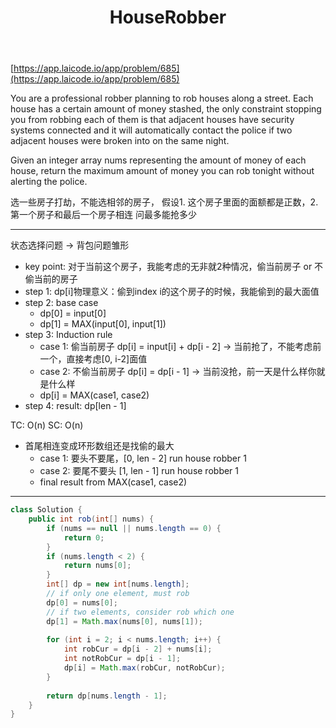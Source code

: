 ﻿---
layout: default
title: HouseRobber
narrow: true
---

[https://app.laicode.io/app/problem/685](https://app.laicode.io/app/problem/685)

You are a professional robber planning to rob houses along a street. Each house has a certain amount of money stashed, the only constraint stopping you from robbing each of them is that adjacent houses have security systems connected and it will automatically contact the police if two adjacent houses were broken into on the same night.

  
Given an integer array nums representing the amount of money of each house, return the maximum amount of money you can rob tonight without alerting the police. 

选一些房子打劫，不能选相邻的房子，
假设1. 这个房子里面的面额都是正数，2. 第一个房子和最后一个房子相连
问最多能抢多少
***
状态选择问题 -> 背包问题雏形
- key point: 对于当前这个房子，我能考虑的无非就2种情况，偷当前房子 or 不偷当前的房子
- step 1: dp[i]物理意义：偷到index i的这个房子的时候，我能偷到的最大面值
- step 2: base case
	- dp[0] = input[0]
	- dp[1] = MAX(input[0], input[1])
- step 3: Induction rule
	- case 1: 偷当前房子
		dp[i] = input[i] + dp[i - 2] -> 当前抢了，不能考虑前一个，直接考虑[0, i-2]面值
	- case 2: 不偷当前房子
		dp[i] = dp[i - 1]  -> 当前没抢，前一天是什么样你就是什么样
	- dp[i] = MAX(case1, case2)
- step 4: result:
	dp[len - 1]

TC: O(n)
SC: O(n)

- 首尾相连变成环形数组还是找偷的最大
	- case 1: 要头不要尾，[0, len - 2] run house robber 1
	- case 2: 要尾不要头 [1, len - 1] run house robber 1
	- final result from MAX(case1, case2)

***
```java
class Solution {  
    public int rob(int[] nums) {  
        if (nums == null || nums.length == 0) {  
            return 0;  
        }  
        if (nums.length < 2) {  
            return nums[0];  
        }  
        int[] dp = new int[nums.length];  
        // if only one element, must rob  
        dp[0] = nums[0];  
        // if two elements, consider rob which one  
        dp[1] = Math.max(nums[0], nums[1]);  
         
        for (int i = 2; i < nums.length; i++) {  
            int robCur = dp[i - 2] + nums[i];  
            int notRobCur = dp[i - 1];  
            dp[i] = Math.max(robCur, notRobCur);  
        }  
         
        return dp[nums.length - 1];  
    }  
}
```